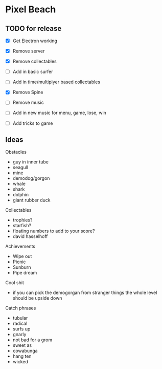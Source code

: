 # Pixel Beach

## TODO for release

- [x] Get Electron working
- [x] Remove server
- [x] Remove collectables
- [ ] Add in basic surfer
- [ ] Add in time/multiplyer based collectables
- [x] Remove Spine
- [ ] Remove music
- [ ] Add in new music for menu, game, lose, win
- [ ] Add tricks to game



## Ideas

Obstacles

* guy in inner tube
* seagull
* mine
* demodog/gorgon
* whale
* shark
* dolphin
* giant rubber duck

Collectables

* trophies?
* starfish?
* floating numbers to add to your score?
* david hasselhoff

Achievements

* Wipe out
* Picnic
* Sunburn
* Pipe dream

Cool shit

* if you can pick the demogorgan from stranger things the whole level should be upside down

Catch phrases

* tubular
* radical
* surfs up
* gnarly
* not bad for a grom
* sweet as
* cowabunga
* hang ten
* wicked
